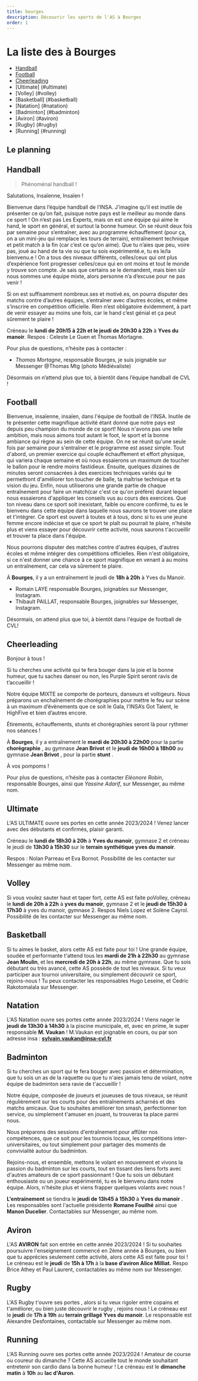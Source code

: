 ```yaml
---
title: bourges
description: Découvrir les sports de l'AS à Bourges
order: 1
---
```


# La liste des à Bourges

- [Handball](#handball)
- [Football](#football)
- [Cheerleading](#cheerleading)
- [Ultimate] (#ultimate)
- [Volley] (#volley)
- [Basketball] (#basketball)
- [Natation] (#natation)
- [Badminton] (#badminton)
- [Aviron] (#aviron)
- [Rugby] (#rugby)
- [Running] (#running)

## Le planning

<campus-center>
  <campus-responsive-image
    folder-name="federation/sport"
    name="planning_bourges.jpg"
    max-width="800"></campus-responsive-image>
</campus-center>

## Handball

> Phénoménal handball !

<campus-center>
  <campus-responsive-image
    folder-name="federation/sport/handball"
    name="logo.png"
    max-width="400"></campus-responsive-image>
</campus-center>

Salutations, Insaïenne, Insaïen !

Bienvenue dans l’équipe handball de l’INSA. J’imagine qu’il est inutile de
présenter ce qu’on fait, puisque notre pays est le meilleur au monde dans ce
sport ! On n’est pas Les Experts, mais on est une équipe qui aime le hand, le
sport en général, et surtout la bonne humeur. On se réunit deux fois par semaine
pour s’entraîner, avec au programme échauffement (pour ça, on a un mini-jeu qui
remplace les tours de terrain), entraînement technique et petit match à la fin
(car c’est ce qu’on aime). Que tu n’aies que peu, voire pas, joué au hand de ta
vie ou que tu sois expérimenté.e, tu es le/la bienvenu.e ! On a tous des niveaux
différents, celles/ceux qui ont plus d’expérience font progresser celles/ceux
qui en ont moins et tout le monde y trouve son compte. Je sais que certains se
le demandent, mais bien sûr nous sommes une équipe mixte, alors personne n’a
d’excuse pour ne pas venir !

Si on est suffisamment nombreux.ses et motivé.es, on pourra disputer des matchs
contre d’autres équipes, s’entraîner avec d’autres écoles, et même s’inscrire en
compétition officielle. Rien n’est obligatoire évidemment, à part de venir
essayer au moins une fois, car le hand c’est génial et ça peut sûrement te
plaire !

Créneau le **lundi de 20h15 à 22h et le jeudi de 20h30 à 22h** à **Yves du
manoir**. Respos : Celeste Le Guen et Thomas Mortagne.

<campus-center>
  <campus-responsive-image
    folder-name="federation/sport/handball"
    name="lequipe.jpg"
    max-width="800"></campus-responsive-image>
</campus-center>

Pour plus de questions, n’hésite pas à contacter :

- _Thomas Mortagne_, responsable Bourges, je suis joignable sur Messenger
  @Thomas Mtg (photo Médiévaliste)

Désormais on n’attend plus que toi, à bientôt dans l’équipe handball de CVL !

## Football

Bienvenue, insaïenne, insaïen, dans l'équipe de football de l'INSA. Inutile de
te présenter cette magnifique activité étant donné que notre pays est depuis peu
champion du monde de ce sport! Nous n'avons pas une telle ambition, mais nous
aimons tout autant le foot, le sport et la bonne ambiance qui règne au sein de
cette équipe. On ne se réunit qu'une seule fois par semaine pour s'entraîner et
le programme est assez simple. Tout d'abord, un premier exercice qui couple
échauffement et effort physique, qui variera chaque semaine et où nous
essaierons un maximum de toucher le ballon pour le rendre moins fastidieux.
Ensuite, quelques dizaines de minutes seront consacrées à des exercices
techniques variés qui te permettront d'améliorer ton toucher de balle, ta
maîtrise technique et ta vision du jeu. Enfin, nous utiliserons une grande
partie de chaque entraînement pour faire un match(car c'est ce qu'on préfère)
durant lequel nous essaierons d'appliquer les conseils vus au cours des
exercices. Que ton niveau dans ce sport soit inexistant, faible ou encore
confirmé, tu es le bienvenu dans cette équipe dans laquelle nous saurons te
trouver une place et t'intégrer. Ce sport est ouvert à toutes et à tous, donc si
tu es une jeune femme encore indécise et que ce sport te plaît ou pourrait te
plaire, n'hésite plus et viens essayer pour découvrir cette activité, nous
saurons t'accueillir et trouver ta place dans l'équipe.

Nous pourrons disputer des matches contre d'autres équipes, d'autres écoles et
même intégrer des compétitions officielles. Rien n'est obligatoire, si ce n'est
donner une chance à ce sport magnifique en venant à au moins un entraînement,
car cela va sûrement te plaire.

À **Bourges**, il y a un entraînement le jeudi de **18h à 20h** à Yves du
Manoir.

- Romain LAYE responsable Bourges, joignables sur Messenger, Instagram.
- Thibault PAILLAT, responsable Bourges, joignables sur Messenger, Instagram.

Désormais, on attend plus que toi, à bientôt dans l'équipe de football de CVL!

## Cheerleading

<campus-center>
  <campus-responsive-image
    folder-name="federation/sport/cheer"
    name="logo.png"
    max-width="400"></campus-responsive-image>
</campus-center>

Bonjour à tous !

Si tu cherches une activité qui te fera bouger dans la joie et la bonne humeur,
que tu saches danser ou non, les Purple Spirit seront ravis de t’accueillir !

Notre équipe MIXTE se comporte de porteurs, danseurs et voltigeurs. Nous
préparons un enchaînement de chorégraphies pour mettre le feu sur scène à un
maximum d’évènements que ce soit le Gala, l’INSA’s Got Talent, le HighFive et
bien d’autres encore.

<campus-center>
  <campus-responsive-image
    folder-name="federation/sport/cheer"
    name="crew.jpg"
    max-width="800"></campus-responsive-image>
</campus-center>

Étirements, échauffements, stunts et chorégraphies seront là pour rythmer nos
séances !

À **Bourges**, il y a entraînement le **mardi de 20h30 à 22h00** pour la partie
**chorégraphie** , au gymnase **Jean Brivot** et le **jeudi de 16h00 à 18h00**
au gymnase **Jean Brivot** , pour la partie **stunt** .

À vos pompoms !

Pour plus de questions, n’hésite pas à contacter _Eléonore Robin_, responsable
Bourges, ainsi que _Yassine Adarif_, sur Messenger, au même nom.

## Ultimate

<campus-center>
  <campus-responsive-image
    folder-name="federation/sport/ultimate"
    name="ultimate.jpg"
    max-width="800"></campus-responsive-image>
</campus-center>

L'AS ULTIMATE ouvre ses portes en cette année 2023/2024 ! Venez lancer avec des
débutants et confirmés, plaisir garanti.

Créneau le **lundi de 18h30 à 20h** à **Yves du manoir**, gymnase 2 et créneau
le jeudi de **13h30 à 15h30** sur le **terrain synthétique yves du manoir**.

Respos : Nolan Parreau et Eva Bornot. Possibilité de les contacter sur Messenger
au même nom.

## Volley

<campus-center>
  <campus-responsive-image
    folder-name="federation/sport/volley"
    name="crew.jpg"
    max-width="800"></campus-responsive-image>
</campus-center>

Si vous voulez sauter haut et taper fort, cette AS est faite poVolley, créneau
le **lundi de 20h à 22h** à **yves du manoir**, gymnase 2 et le **jeudi de 15h30
à 17h30** à yves du manoir, gymnase 2. Respos Niels Lopez et Solène Cayrol.
Possibilité de les contacter sur Messenger au même nom.

## Basketball

<campus-center>
  <campus-responsive-image
    folder-name="federation/sport/basketball"
    name="photo.jpg"
    max-width="400"></campus-responsive-image>
</campus-center>

Si tu aimes le basket, alors cette AS est faite pour toi ! Une grande équipe,
soudée et performante t'attend tous les **mardi de 21h à 22h30** au gymnase
**Jean Moulin**, et les **mercredi de 20h à 22h**, au même gymnase. Que tu sois
débutant ou très avancé, cette AS possède de tout les niveaux. Si tu veux
participer aux tournoi universitaire, ou simplement découvrir ce sport,
rejoins-nous ! Tu peux contacter les responsables Hugo Leseine, et Cedric
Rakotomalala sur Messenger.

## Natation

<campus-center>
  <campus-responsive-image
    folder-name="federation/sport/natation"
    name="photo.jpg"
    max-width="400"></campus-responsive-image>
</campus-center>

L'AS Natation ouvre ses portes cette année 2023/2024 ! Viens nager le **jeudi de
13h30 à 14h30** à la piscine municipale, et, avec en prime, le super responsable
**M. Vaukan** ! M.Vaukan est joignable en cours, ou par son adresse insa :
**sylvain.vaukan@insa-cvl.fr**

## Badminton

<campus-center>
  <campus-responsive-image
    folder-name="federation/sport/badminton"
    name="crew.jpg"
    max-width="800"></campus-responsive-image>
</campus-center>

Si tu cherches un sport qui te fera bouger avec passion et détermination, que tu
sois un as de la raquette ou que tu n'aies jamais tenu de volant, notre équipe
de badminton sera ravie de t'accueillir !

Notre équipe, composée de joueurs et joueuses de tous niveaux, se réunit
régulièrement sur les courts pour des entraînements acharnés et des matchs
amicaux. Que tu souhaites améliorer ton smash, perfectionner ton service, ou
simplement t'amuser en jouant, tu trouveras ta place parmi nous.

Nous préparons des sessions d'entraînement pour affûter nos compétences, que ce
soit pour les tournois locaux, les compétitions inter-universitaires, ou tout
simplement pour partager des moments de convivialité autour du badminton.

Rejoins-nous, et ensemble, mettons le volant en mouvement et vivons la passion
du badminton sur les courts, tout en tissant des liens forts avec d'autres
amateurs de ce sport passionnant ! Que tu sois un débutant enthousiaste ou un
joueur expérimenté, tu es le bienvenu dans notre équipe. Alors, n'hésite plus et
viens frapper quelques volants avec nous !

**L'entrainement** se tiendra le **jeudi de 13h45 à 15h30** à **Yves du manoir**
. Les responsables sont l'actuelle présidente **Romane Fouilhé** ainsi que
**Manon Ducelier**. Contactables sur Messenger, au même nom.

## Aviron

<campus-center>
  <campus-responsive-image
    folder-name="federation/sport/aviron"
    name="aviron.jpg"
    max-width="800"></campus-responsive-image>
</campus-center>

L'AS **AVIRON** fait son entrée en cette année 2023/2024 ! Si tu souhaites
poursuivre l'enseignement commencé en 2ème année à Bourges, ou bien que tu
apprécies seulement cette activité, alors cette AS est faite pour toi ! Le
créneau est le **jeudi** de **15h à 17h** à la **base d’aviron Alice Milliat.**
Respo Brice Athey et Paul Laurent, contactables au même nom sur Messenger.

## Rugby

<campus-center>
  <campus-responsive-image
    folder-name="federation/sport/rugby"
    name="rugby.jpg"
    max-width="400"></campus-responsive-image>
</campus-center>

L'AS Rugby t'ouvre ses portes , alors si tu veux rigoler entre copains et
t'améliorer, ou bien juste découvrir le rugby , rejoins nous ! Le créneau est le
**jeudi** de **17h à 19h** au **terrain grillagé Yves du manoir**. Le
responsable est Alexandre Desfontaines, contactable sur Messenger au même nom.

## Running

<campus-center>
  <campus-responsive-image
    folder-name="federation/sport/running/running.jpg"
    name="rugby.jpg"
    max-width="400"></campus-responsive-image>
</campus-center>

L'AS Running ouvre ses portes cette année 2023/2024 ! Amateur de course ou
coureur du dimanche ? Cette AS accueille tout le monde souhaitant entretenir son
cardio dans la bonne humeur ! Le créneau est le **dimanche matin** à **10h** au
**lac d'Auron**.
